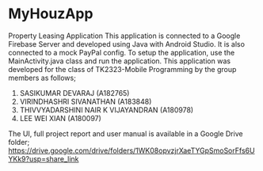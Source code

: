 # MyHouzApp
Property Leasing Application
This application is connected to a Google Firebase Server and developed using Java with Android Studio. It is also connected to a mock PayPal config.
To setup the application, use the MainActivity.java class and run the application. 
This application was developed for the class of TK2323-Mobile Programming by the group members as follows;
1. SASIKUMAR DEVARAJ (A182765)
2. VIRINDHASHRI SIVANATHAN (A183848)
3. THIVVYADARSHINI NAIR K VIJAYANDRAN (A180978)
4. LEE WEI XIAN (A180097)

The UI, full project report and user manual is available in a Google Drive folder; https://drive.google.com/drive/folders/1WK08opvzjrXaeTYGpSmoSorFfs6UYKk9?usp=share_link
